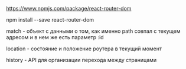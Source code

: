 https://www.npmjs.com/package/react-router-dom

npm install --save react-router-dom


<!-- <Route path='/books/:id' render={(match, location, history) => {return <BooksItem/>}} /> -->

match - объект с данными о том, как именно path совпал с текущем адресом и в нем же есть параметр :id

location - состояние и положение роутера в текущий момент

history - API для организации перехода между страницами
